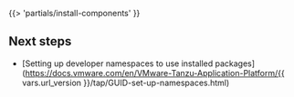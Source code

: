 <!-- The below partial is in the docs-tap/partials directory -->

{{> 'partials/install-components' }}

## <a id='next-steps'></a>Next steps

- [Setting up developer namespaces to use installed packages](https://docs.vmware.com/en/VMware-Tanzu-Application-Platform/{{ vars.url_version }}/tap/GUID-set-up-namespaces.html)
